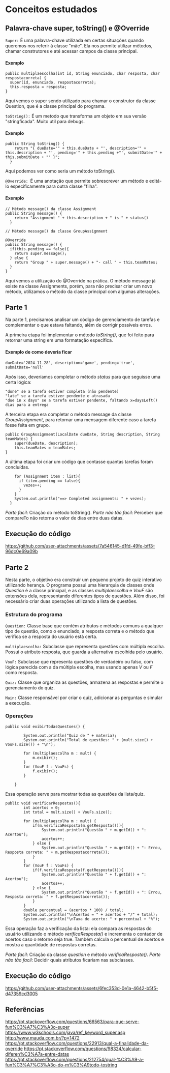 
# Conceitos estudados
## Palavra-chave super, toString() e @Override
 `Super:` É uma palavra-chave utilizada em certas situações quando queremos nos referir à classe "mãe". Ela nos permite utilizar métodos, chamar construtores e até acessar campos da classe principal.
#### Exemplo
```
public multiplaescolha(int id, String enunciado, char resposta, char respostacorreta) {
  super(id, enunciado, respostacorreta);
  this.resposta = resposta;
}
```
Aqui vemos o super sendo utilizado para chamar o construtor da classe Question, que é a classe principal do programa.

`toString():` É um metodo que transforma um objeto em sua versão "stringficada". Muito util para debugs.
#### Exemplo
```
public String toString() {
    return "{ dueDate='" + this.dueDate + "', description='" + this.description + "', pending='" + this.pending +"', submitDate='" + this.submitDate + "' }";
  }
```
Aqui podemos ver como seria um método toString().

`@Override: `É uma anotação que permite sobrescrever um método e editá-lo especificamente para outra classe "filha".
#### Exemplo
```
// Método message() da classe Assignment
public String message() {
    return "Assignment " + this.description + " is " + status()
  }

// Método message() da classe GroupAssignment

@Override
public String message() {
  if(this.pending == false){
    return super.message();
  } else {
    return "Group " + super.message() + "- call " + this.teamMates;
  }
}
```
Aqui vemos a utilização do @Override na prática. O método message já existe na classe Assignments, porém, para não precisar criar um novo método, utilizamos o método da classe principal com algumas alterações.

## Parte 1
Na parte 1, precisamos analisar um código de gerenciamento de tarefas e complementar o que estava faltando, além de corrigir possíveis erros.

A primeira etapa foi implementar o método *toString()*, que foi feito para retornar uma string em uma formatação específica.
#### Exemplo de como deveria ficar
 ```
 dueDate='2024-11-28', description='game', pending='true', submitDate='null'
```
Após isso, deveríamos completar o método *status* para que seguisse uma certa lógica:
```
"done" se a tarefa estiver completa (não pendente)
"late" se a tarefa estiver pendente e atrasada
"due in x days" se a tarefa estiver pendente, faltando x=daysLeft() dias para a entrega
```
A terceira etapa era completar o método message da classe *GroupAssignment*, para retornar uma mensagem diferente caso a tarefa fosse feita em grupo.
```
public GroupAssignment(LocalDate dueDate, String description, String teamMates) {
    super(dueDate, description); 
    this.teamMates = teamMates;
}
```
A última etapa foi criar um código que contasse quantas tarefas foram concluídas.

```
    for (Assignment item : list){
      if (item.pending == false){
        vezes++;
      }
    }
    System.out.println("==> Completed assignments: " + vezes);
  }
```

*Parte facil*: Criação do método toString().
*Parte não tão facil*: Perceber que compareTo não retorna o valor de dias entre duas datas.

## Execução do código


https://github.com/user-attachments/assets/7a546145-d1fd-49fe-bff3-96dc0e69a09b




## Parte 2
Nesta parte, o objetivo era construir um pequeno projeto de quiz interativo utilizando herança. O programa possui uma hierarquia de classes onde *Question* é a classe principal, e as classes *multiplaescolha* e *VouF* são extensões dela, representando diferentes tipos de questões.
Além disso, foi necessário criar duas operações utilizando a lista de questões.

### Estrutura do programa
`Question:` Classe base que contém atributos e métodos comuns a qualquer tipo de questão, como o enunciado, a resposta correta e o método que verifica se a resposta do usuário está certa.

`multiplaescolha:` Subclasse que representa questões com múltipla escolha. Possui o atributo resposta, que guarda a alternativa escolhida pelo usuário.

`VouF:` Subclasse que representa questões de verdadeiro ou falso, com lógica parecida com a da múltipla escolha, mas usando apenas *V* ou *F* como resposta.

`Quiz:` Classe que organiza as questões, armazena as respostas e permite o gerenciamento do quiz.

`Main:` Classe responsável por criar o quiz, adicionar as perguntas e simular a execução.


### Operações
```
public void exibirTodasQuestoes() {

        System.out.println("Quiz de " + materia);
        System.out.println("Total de questões: " + (mult.size() + VouFs.size()) + "\n");
        
        for (multiplaescolha m : mult) {
            m.exibir();
        }
        for (VouF f : VouFs) {
            f.exibir();
        }

    }
```

Essa operação serve para mostrar todas as questões da lista/quiz.

```
public void verificarRespostas(){
        int acertos = 0;
        int total = mult.size() + VouFs.size();

        for (multiplaescolha m : mult) {
            if(m.verificaResposta(m.getResposta())){
                System.out.println("Questão " + m.getId() + ": Acertou");
                acertos++;
            } else {
                System.out.println("Questão " + m.getId() + ": Errou, Resposta correta: " + m.getRespostacorreta());
            }
        }
        for (VouF f : VouFs) {
            if(f.verificaResposta(f.getResposta())){
                System.out.println("Questão " + f.getId() + ": Acertou");
                acertos++;
            } else {
                System.out.println("Questão " + f.getId() + ": Errou, Resposta correta: " + f.getRespostacorreta());
            }
        }
        double percentual = (acertos * 100) / total;
        System.out.println("\nAcertos = " + acertos + "/" + total);
        System.out.println("\nTaxa de acerto: " + percentual + "%");
```
Essa operação faz a verificação da lista: ela compara as respostas do usuário utilizando o método *verificaResposta()* e incrementa o contador de acertos caso o retorno seja true. Também calcula o percentual de acertos e mostra a quantidade de respostas corretas.

*Parte facil*: Criação da classe *question* e método *verificaResposta()*.
*Parte não tão facil*: Decidir quais atributos ficariam nas subclasses.

## Execução do código

https://github.com/user-attachments/assets/6fec353d-0e1a-4642-b5f5-d47359cd3005


## Referências

https://pt.stackoverflow.com/questions/66563/para-que-serve-fun%C3%A7%C3%A3o-super
https://www.w3schools.com/java/ref_keyword_super.asp
http://www.mauda.com.br/?p=1472
https://pt.stackoverflow.com/questions/22913/qual-a-finalidade-da-override
https://pt.stackoverflow.com/questions/98324/calcular-diferen%C3%A7a-entre-datas
https://pt.stackoverflow.com/questions/212754/qual-%C3%A9-a-fun%C3%A7%C3%A3o-do-m%C3%A9todo-tostring








